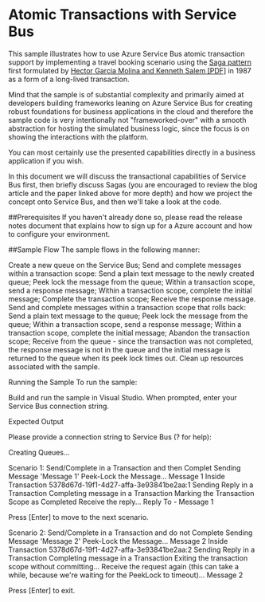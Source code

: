 # Atomic Transactions with Service Bus

This sample illustrates how to use Azure Service Bus atomic transaction support by implementing a 
travel booking scenario using the [Saga pattern](http://kellabyte.com/2012/05/30/clarifying-the-saga-pattern/)
first formulated by [Hector Garcia Molina and Kenneth Salem [PDF]](http://www.cs.cornell.edu/andru/cs711/2002fa/reading/sagas.pdf) 
in 1987 as a form of a long-lived transaction.     

Mind that the sample is of substantial complexity and primarily aimed at developers building frameworks leaning 
on Azure Service Bus for creating robust foundations for business applications in the cloud and therefore the sample 
code is very intentionally not "frameworked-over" with a smooth abstraction for hosting the simulated business logic,
since the focus is on showing the interactions with the platform. 

You can most certainly use the presented capabilities directly in a business application if you wish.

In this document we will discuss the transactional capabilities of Service Bus first, then briefly discuss Sagas (you 
are encouraged to review the blog article and the paper linked above for more depth) and how we project the concept
onto Service Bus, and then we'll take a look at the code.  

##Prerequisites
If you haven't already done so, please read the release notes document that explains how to sign up for a Azure account and how to configure your environment.

##Sample Flow
The sample flows in the following manner:

Create a new queue on the Service Bus;
Send and complete messages within a transaction scope:
Send a plain text message to the newly created queue;
Peek lock the message from the queue;
Within a transaction scope, send a response message;
Within a transaction scope, complete the initial message;
Complete the transaction scope;
Receive the response message.
Send and complete messages within a transaction scope that rolls back:
Send a plain text message to the queue;
Peek lock the message from the queue;
Within a transaction scope, send a response message;
Within a transaction scope, complete the initial message;
Abandon the transaction scope;
Receive from the queue - since the transaction was not completed, the response message is not in the queue and the initial message is returned to the queue when its peek lock times out.
Clean up resources associated with the sample.

Running the Sample
To run the sample:

Build and run the sample in Visual Studio.
When prompted, enter your Service Bus connection string.
 

Expected Output

Please provide a connection string to Service Bus (? for help): <Your connection string>

Creating Queues...

Scenario 1: Send/Complete in a Transaction and then Complet
Sending Message 'Message 1'
Peek-Lock the Message... Message 1
Inside Transaction 5378d67d-19f1-4d27-affa-3e93841be2aa:1
Sending Reply in a Transaction
Completing message in a Transaction
Marking the Transaction Scope as Completed
Receive the reply... Reply To - Message 1

Press [Enter] to move to the next scenario.


Scenario 2: Send/Complete in a Transaction and do not Complete
Sending Message 'Message 2'
Peek-Lock the Message... Message 2
Inside Transaction 5378d67d-19f1-4d27-affa-3e93841be2aa:2
Sending Reply in a Transaction
Completing message in a Transaction
Exiting the transaction scope without committing...
Receive the request again (this can take a while, because we're waiting for the
PeekLock to timeout)... Message 2

Press [Enter] to exit.